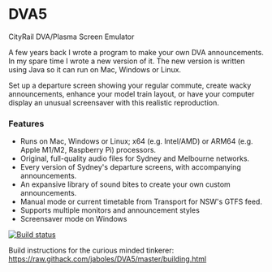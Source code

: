 # DVA5
CityRail DVA/Plasma Screen Emulator

A few years back I wrote a program to make your own DVA announcements. In my spare time I wrote a new version of it. The new version is written using Java so it can run on Mac, Windows or Linux.

Set up a departure screen showing your regular commute, create wacky announcements, enhance your model train layout, or have your computer display an unusual screensaver with this realistic reproduction.

### Features
- Runs on Mac, Windows or Linux; x64 (e.g. Intel/AMD) or ARM64 (e.g. Apple M1/M2, Raspberry Pi) processors.
- Original, full-quality audio files for Sydney and Melbourne networks.
- Every version of Sydney's departure screens, with accompanying announcements.
- An expansive library of sound bites to create your own custom announcements.
- Manual mode or current timetable from Transport for NSW's GTFS feed.
- Supports multiple monitors and announcement styles
- Screensaver mode on Windows

[![Build status](https://jonathanboles.visualstudio.com/DVA/_apis/build/status/Build)](https://jonathanboles.visualstudio.com/DVA/_build/latest?definitionId=2)

Build instructions for the curious minded tinkerer: https://raw.githack.com/jaboles/DVA5/master/building.html

